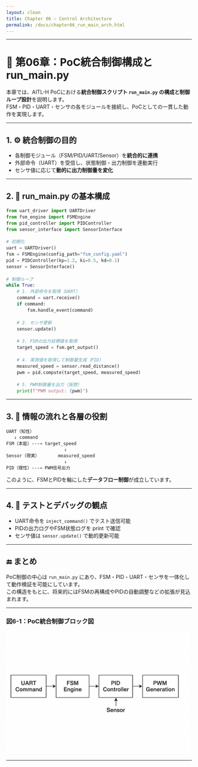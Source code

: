 ```yaml
---
layout: clean
title: Chapter 06 — Control Architecture
permalink: /docs/chapter06_run_main_arch.html
---
```


---

# 🧩 第06章：PoC統合制御構成と run_main.py

本章では、AITL-H PoCにおける**統合制御スクリプト `run_main.py` の構成と制御ループ設計**を説明します。  
FSM・PID・UART・センサの各モジュールを接続し、PoCとしての一貫した動作を実現します。

---

## 1. ⚙️ 統合制御の目的

- 各制御モジュール（FSM/PID/UART/Sensor）を**統合的に連携**
- 外部命令（UART）を受信し、状態制御・出力制御を連動実行
- センサ値に応じて**動的に出力制御量を変化**

---

## 2. 🧾 run_main.py の基本構成

```python
from uart_driver import UARTDriver
from fsm_engine import FSMEngine
from pid_controller import PIDController
from sensor_interface import SensorInterface

# 初期化
uart = UARTDriver()
fsm = FSMEngine(config_path="fsm_config.yaml")
pid = PIDController(kp=1.2, ki=0.5, kd=0.1)
sensor = SensorInterface()

# 制御ループ
while True:
    # 1. 外部命令を取得（UART）
    command = uart.receive()
    if command:
        fsm.handle_event(command)

    # 2. センサ更新
    sensor.update()

    # 3. FSMの出力目標値を取得
    target_speed = fsm.get_output()

    # 4. 実測値を取得して制御量生成（PID）
    measured_speed = sensor.read_distance()
    pwm = pid.compute(target_speed, measured_speed)

    # 5. PWM制御量を出力（仮想）
    print(f"PWM output: {pwm}")
```

---

## 3. 📡 情報の流れと各層の役割

```
UART（知性）
   ↓ command
FSM（本能）---→ target_speed
                      ↓
Sensor（現実）       measured_speed
                      ↓
PID（理性）---→ PWM信号出力
```

このように、FSMとPIDを軸にした**データフロー制御**が成立しています。

---

## 4. 🔄 テストとデバッグの観点

- UART命令を `inject_command()` でテスト送信可能
- PIDの出力ログやFSM状態ログを print で確認
- センサ値は `sensor.update()` で動的更新可能

---

## 🔚 まとめ

PoC制御の中心は `run_main.py` にあり、FSM・PID・UART・センサを一体化して動作検証を可能にしています。  
この構造をもとに、将来的にはFSMの再構成やPIDの自動調整などの拡張が見込まれます。

---

<h3>図6-1：PoC統合制御ブロック図</h3>
<img src="./images/figure6_1_system_block_diagram.png" alt="System Block Diagram" width="500"/>

---

